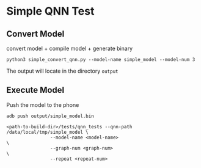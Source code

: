 # Simple QNN Test

## Convert Model

convert model + compile model + generate binary
```shell
python3 simple_convert_qnn.py --model-name simple_model --model-num 3
```
The output will locate in the directory `output`

## Execute Model

Push the model to the phone

```shell
adb push output/simple_model.bin
```

```shell
<path-to-build-dir>/tests/qnn_tests --qnn-path /data/local/tmp/simple_model \
                --model-name <model-name>                                   \
                --graph-num <graph-num>                                     \
                --repeat <repeat-num>
```

